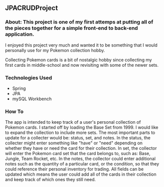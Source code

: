 ## JPACRUDProject

### About: This project is one of my first attemps at putting all of the pieces together for a simple front-end to back-end application.
I enjoyed this project very much and wanted it to be something that I would personally use for my Pokemon collection hobby.

Collecting Pokemon cards is a bit of nostalgic hobby since collecting my first cards in middle-school and now revisiting with 
some of the newer sets.

### Technologies Used 
- Spring
- JPA
- mySQL Workbench

### How To
The app is intended to keep track of a user's personal collection of Pokemon cards.  I started off by loading the Base Set from 1999.
I would like to expand the collection to include more sets.  The most important parts to update for a collecter would be: status,
set, and notes.  In the status, the collecter might enter something like "have" or "need" depending on whether they have or
need the card for their collection.  In set, the collector will enter the Pokemon card set that the card belongs to, such as: Base,
Jungle, Team Rocket, etc.  In the notes, the collector could enter additional notes such as the quantity of a particular card, or the
condition, so that they could reference their personal inventory for trading.  All fields can be updated which means the user could
add all of the cards in their collection and keep track of which ones they still need.
